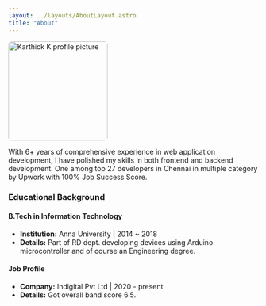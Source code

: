 ```yaml
---
layout: ../layouts/AboutLayout.astro
title: "About"
---
```


<img src="/pic-karti.jpg" alt="Karthick K profile picture" style="height: 200px;width:200px;border-radius: .375rem">

With 6+ years of comprehensive experience in web application development, I have polished my skills in both frontend and backend development.
One among top 27 developers in Chennai in multiple category by Upwork with 100% Job Success Score.

### Educational Background

#### B.Tech in Information Technology

- **Institution:** Anna University | 2014 ~ 2018
- **Details:** Part of RD dept. developing devices using Arduino microcontroller and of course an Engineering degree.

#### Job Profile

- **Company:** Indigital Pvt Ltd | 2020 - present
- **Details:** Got overall band score 6.5.
